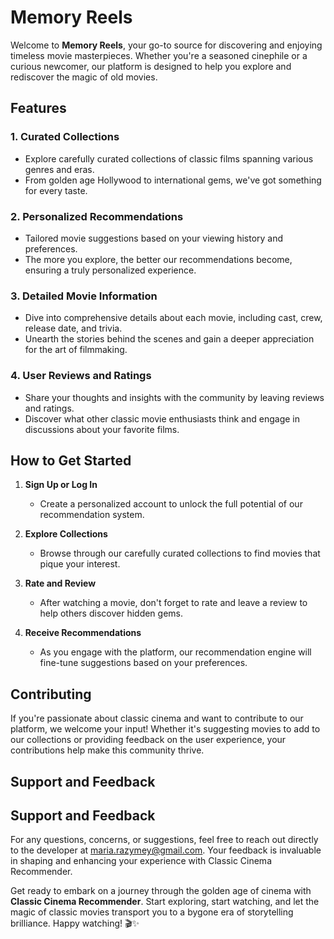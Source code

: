 # Memory Reels

Welcome to **Memory Reels**, your go-to source for discovering and enjoying timeless movie masterpieces. Whether you're a seasoned cinephile or a curious newcomer, our platform is designed to help you explore and rediscover the magic of old movies.

## Features

### 1. Curated Collections
   - Explore carefully curated collections of classic films spanning various genres and eras.
   - From golden age Hollywood to international gems, we've got something for every taste.

### 2. Personalized Recommendations
   - Tailored movie suggestions based on your viewing history and preferences.
   - The more you explore, the better our recommendations become, ensuring a truly personalized experience.

### 3. Detailed Movie Information
   - Dive into comprehensive details about each movie, including cast, crew, release date, and trivia.
   - Unearth the stories behind the scenes and gain a deeper appreciation for the art of filmmaking.

### 4. User Reviews and Ratings
   - Share your thoughts and insights with the community by leaving reviews and ratings.
   - Discover what other classic movie enthusiasts think and engage in discussions about your favorite films.

## How to Get Started

1. **Sign Up or Log In**
   - Create a personalized account to unlock the full potential of our recommendation system.

2. **Explore Collections**
   - Browse through our carefully curated collections to find movies that pique your interest.

3. **Rate and Review**
   - After watching a movie, don't forget to rate and leave a review to help others discover hidden gems.

4. **Receive Recommendations**
   - As you engage with the platform, our recommendation engine will fine-tune suggestions based on your preferences.

## Contributing

If you're passionate about classic cinema and want to contribute to our platform, we welcome your input! Whether it's suggesting movies to add to our collections or providing feedback on the user experience, your contributions help make this community thrive.

## Support and Feedback

## Support and Feedback

For any questions, concerns, or suggestions, feel free to reach out directly to the developer at [maria.razymey@gmail.com](mailto:maria.razymey@gmail.com). Your feedback is invaluable in shaping and enhancing your experience with Classic Cinema Recommender.

Get ready to embark on a journey through the golden age of cinema with **Classic Cinema Recommender**. Start exploring, start watching, and let the magic of classic movies transport you to a bygone era of storytelling brilliance. Happy watching! 🎬✨
